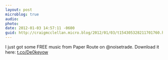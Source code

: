 ```yaml
---
layout: post
microblog: true
audio: 
photo: 
date: 2012-01-03 14:57:11 -0600
guid: http://craigmcclellan.micro.blog/2012/01/03/t154305328211701760.html
---
```

I just got some FREE music from Paper Route on @noisetrade.  Download it here: [t.co/De0keyow](http://t.co/De0keyow)
